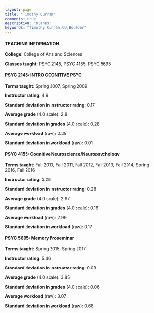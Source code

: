 ```yaml
---
layout: page
title: "Timothy Curran" 
comments: true
description: "blanks"
keywords: "Timothy Curran,CU,Boulder"
---
```

<head>
<script src="https://ajax.googleapis.com/ajax/libs/jquery/2.1.3/jquery.min.js"></script>
<script src="https://dl.dropboxusercontent.com/s/pc42nxpaw1ea4o9/highcharts.js?dl=0"></script>
<!-- <script src="../assets/js/highcharts.js"></script> -->
<style type="text/css">@font-face {
	font-family: "Bebas Neue";
	src: url(https://www.filehosting.org/file/details/544349/BebasNeue Regular.otf) format("opentype");
	}
	h1.Bebas { 
		font-family: "Bebas Neue", Verdana, Tahoma;
	}
</style>
</head>
	   
#### TEACHING INFORMATION

**College**: College of Arts and Sciences

**Classes taught**: PSYC 2145, PSYC 4155, PSYC 5695

#### PSYC 2145: INTRO COGNITIVE PSYC

**Terms taught**: Spring 2007, Spring 2009

**Instructor rating**: 4.9

**Standard deviation in instructor rating**: 0.17

**Average grade** (4.0 scale): 2.8

**Standard deviation in grades** (4.0 scale): 0.28

**Average workload** (raw): 2.25

**Standard deviation in workload** (raw): 0.01

#### PSYC 4155: Cognitive Neuroscience/Neuropsychology

**Terms taught**: Fall 2010, Fall 2011, Fall 2012, Fall 2013, Fall 2014, Spring 2016, Fall 2016

**Instructor rating**: 5.28

**Standard deviation in instructor rating**: 0.28

**Average grade** (4.0 scale): 2.97

**Standard deviation in grades** (4.0 scale): 0.16

**Average workload** (raw): 2.99

**Standard deviation in workload** (raw): 0.17

#### PSYC 5695: Memory Proseminar

**Terms taught**: Spring 2015, Spring 2017

**Instructor rating**: 5.46

**Standard deviation in instructor rating**: 0.08

**Average grade** (4.0 scale): 3.85

**Standard deviation in grades** (4.0 scale): 0.06

**Average workload** (raw): 3.07

**Standard deviation in workload** (raw): 0.68

